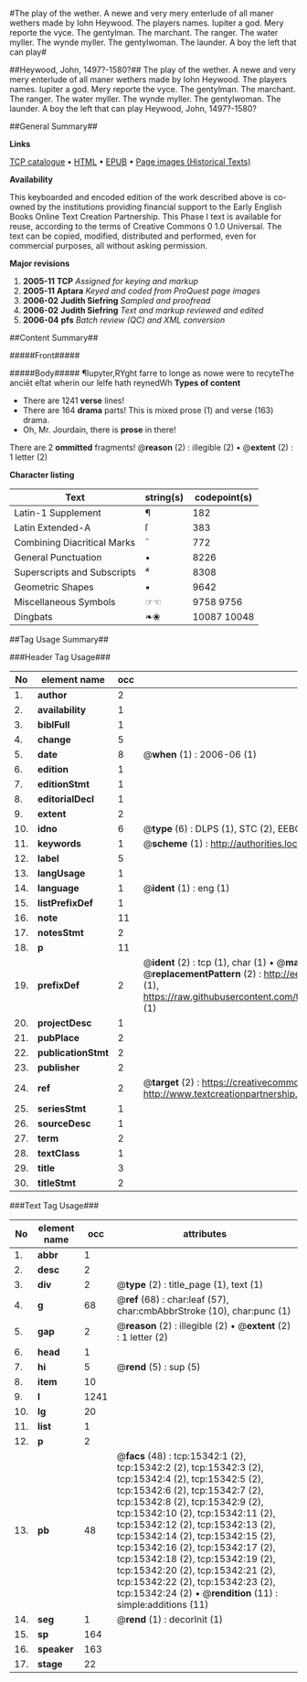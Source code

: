 #The play of the wether. A newe and very mery enterlude of all maner wethers made by Iohn Heywood. The players names. Iupiter a god. Mery reporte the vyce. The gentylman. The marchant. The ranger. The water myller. The wynde myller. The gentylwoman. The launder. A boy the left that can play#

##Heywood, John, 1497?-1580?##
The play of the wether. A newe and very mery enterlude of all maner wethers made by Iohn Heywood. The players names. Iupiter a god. Mery reporte the vyce. The gentylman. The marchant. The ranger. The water myller. The wynde myller. The gentylwoman. The launder. A boy the left that can play
Heywood, John, 1497?-1580?

##General Summary##

**Links**

[TCP catalogue](http://www.ota.ox.ac.uk/tcp/)  • 
[HTML](http://tei.it.ox.ac.uk/tcp/Texts-HTML/free/A03/A03181.html)  • 
[EPUB](http://tei.it.ox.ac.uk/tcp/Texts-EPUB/free/A03/A03181.epub) • 
[Page images (Historical Texts)](https://data.historicaltexts.jisc.ac.uk/view?pubId=eebo-99850156e&pageId=eebo-99850156e-15342-1)

**Availability**

This keyboarded and encoded edition of the
	       work described above is co-owned by the institutions
	       providing financial support to the Early English Books
	       Online Text Creation Partnership. This Phase I text is
	       available for reuse, according to the terms of Creative
	       Commons 0 1.0 Universal. The text can be copied,
	       modified, distributed and performed, even for
	       commercial purposes, all without asking permission.

**Major revisions**

1. __2005-11__ __TCP__ *Assigned for keying and markup*
1. __2005-11__ __Aptara__ *Keyed and coded from ProQuest page images*
1. __2006-02__ __Judith Siefring__ *Sampled and proofread*
1. __2006-02__ __Judith Siefring__ *Text and markup reviewed and edited*
1. __2006-04__ __pfs__ *Batch review (QC) and XML conversion*

##Content Summary##

#####Front#####

#####Body#####
¶Iupyter,RYght farre to longe as nowe were to recyteThe anciēt eſtat wherin our ſelfe hath reynedWh
**Types of content**

  * There are 1241 **verse** lines!
  * There are 164 **drama** parts! This is mixed prose (1) and verse (163) drama.
  * Oh, Mr. Jourdain, there is **prose** in there!

There are 2 **ommitted** fragments! 
 @__reason__ (2) : illegible (2)  •  @__extent__ (2) : 1 letter (2)

**Character listing**


|Text|string(s)|codepoint(s)|
|---|---|---|
|Latin-1 Supplement|¶|182|
|Latin Extended-A|ſ|383|
|Combining             Diacritical Marks|̄|772|
|General Punctuation|•|8226|
|Superscripts             and Subscripts|⁴|8308|
|Geometric Shapes|▪|9642|
|Miscellaneous Symbols|☞☜|9758 9756|
|Dingbats|❧❀|10087 10048|

##Tag Usage Summary##

###Header Tag Usage###

|No|element name|occ|attributes|
|---|---|---|---|
|1.|__author__|2||
|2.|__availability__|1||
|3.|__biblFull__|1||
|4.|__change__|5||
|5.|__date__|8| @__when__ (1) : 2006-06 (1)|
|6.|__edition__|1||
|7.|__editionStmt__|1||
|8.|__editorialDecl__|1||
|9.|__extent__|2||
|10.|__idno__|6| @__type__ (6) : DLPS (1), STC (2), EEBO-CITATION (1), PROQUEST (1), VID (1)|
|11.|__keywords__|1| @__scheme__ (1) : http://authorities.loc.gov/ (1)|
|12.|__label__|5||
|13.|__langUsage__|1||
|14.|__language__|1| @__ident__ (1) : eng (1)|
|15.|__listPrefixDef__|1||
|16.|__note__|11||
|17.|__notesStmt__|2||
|18.|__p__|11||
|19.|__prefixDef__|2| @__ident__ (2) : tcp (1), char (1)  •  @__matchPattern__ (2) : ([0-9\-]+):([0-9IVX]+) (1), (.+) (1)  •  @__replacementPattern__ (2) : http://eebo.chadwyck.com/downloadtiff?vid=$1&page=$2 (1), https://raw.githubusercontent.com/textcreationpartnership/Texts/master/tcpchars.xml#$1 (1)|
|20.|__projectDesc__|1||
|21.|__pubPlace__|2||
|22.|__publicationStmt__|2||
|23.|__publisher__|2||
|24.|__ref__|2| @__target__ (2) : https://creativecommons.org/publicdomain/zero/1.0/ (1), http://www.textcreationpartnership.org/docs/. (1)|
|25.|__seriesStmt__|1||
|26.|__sourceDesc__|1||
|27.|__term__|2||
|28.|__textClass__|1||
|29.|__title__|3||
|30.|__titleStmt__|2||


###Text Tag Usage###

|No|element name|occ|attributes|
|---|---|---|---|
|1.|__abbr__|1||
|2.|__desc__|2||
|3.|__div__|2| @__type__ (2) : title_page (1), text (1)|
|4.|__g__|68| @__ref__ (68) : char:leaf (57), char:cmbAbbrStroke (10), char:punc (1)|
|5.|__gap__|2| @__reason__ (2) : illegible (2)  •  @__extent__ (2) : 1 letter (2)|
|6.|__head__|1||
|7.|__hi__|5| @__rend__ (5) : sup (5)|
|8.|__item__|10||
|9.|__l__|1241||
|10.|__lg__|20||
|11.|__list__|1||
|12.|__p__|2||
|13.|__pb__|48| @__facs__ (48) : tcp:15342:1 (2), tcp:15342:2 (2), tcp:15342:3 (2), tcp:15342:4 (2), tcp:15342:5 (2), tcp:15342:6 (2), tcp:15342:7 (2), tcp:15342:8 (2), tcp:15342:9 (2), tcp:15342:10 (2), tcp:15342:11 (2), tcp:15342:12 (2), tcp:15342:13 (2), tcp:15342:14 (2), tcp:15342:15 (2), tcp:15342:16 (2), tcp:15342:17 (2), tcp:15342:18 (2), tcp:15342:19 (2), tcp:15342:20 (2), tcp:15342:21 (2), tcp:15342:22 (2), tcp:15342:23 (2), tcp:15342:24 (2)  •  @__rendition__ (11) : simple:additions (11)|
|14.|__seg__|1| @__rend__ (1) : decorInit (1)|
|15.|__sp__|164||
|16.|__speaker__|163||
|17.|__stage__|22||
